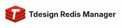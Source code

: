<div style="display:flex; align-items: center; justify-content: center; gap: 10px;">
  <img src="./src/assets/icons/logo.svg" height="64" width="64"/>
  <span style="font-size: 24px; font-weight: bold;">Tdesign Redis Manager</span>
</div>
